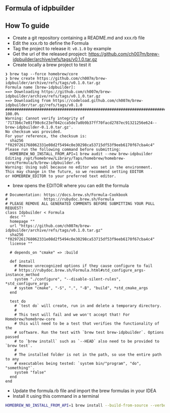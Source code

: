 ## Formula of idpbuilder

## How To guide

- Create a git repository containing a README.md and xxx.rb file
- Edit the xxx.rb to define the Formula
- Tag the project to release it: `v0.1.0` by example
- Get the url of the released propject: https://github.com/ch007m/brew-idpbuilder/archive/refs/tags/v0.1.0.tar.gz
- Create locally a brew project to test it
```
❯ brew tap --force homebrew/core
❯ brew create https://github.com/ch007m/brew-idpbuilder/archive/refs/tags/v0.1.0.tar.gz
Formula name [brew-idpbuilder]:
==> Downloading https://github.com/ch007m/brew-idpbuilder/archive/refs/tags/v0.1.0.tar.gz
==> Downloading from https://codeload.github.com/ch007m/brew-idpbuilder/tar.gz/refs/tags/v0.1.0
######################################################################################################################################################################################################## 100.0%
Warning: Cannot verify integrity of '7173b6c7e01f98c6c23ef042cca5de7a0b9b37ff70facd2787ec91321256e624--brew-idpbuilder-0.1.0.tar.gz'.
No checksum was provided.
For your reference, the checksum is:
  sha256 "f0297261768062331e08d2f5494c0e30298ca53715df53f9eeb6170f67cba4c4"
Please run the following command before submitting:
  HOMEBREW_NO_INSTALL_FROM_API=1 brew audit --new brew-idpbuilder
Editing /opt/homebrew/Library/Taps/homebrew/homebrew-core/Formula/b/brew-idpbuilder.rb
Warning: Using subl because no editor was set in the environment.
This may change in the future, so we recommend setting EDITOR
or HOMEBREW_EDITOR to your preferred text editor.
```
- brew opens the EDITOR where you can edit the formula
```
# Documentation: https://docs.brew.sh/Formula-Cookbook
#                https://rubydoc.brew.sh/Formula
# PLEASE REMOVE ALL GENERATED COMMENTS BEFORE SUBMITTING YOUR PULL REQUEST!
class Idpbuilder < Formula
  desc ""
  homepage ""
  url "https://github.com/ch007m/brew-idpbuilder/archive/refs/tags/v0.1.0.tar.gz"
  sha256 "f0297261768062331e08d2f5494c0e30298ca53715df53f9eeb6170f67cba4c4"
  license ""

  # depends_on "cmake" => :build

  def install
    # Remove unrecognized options if they cause configure to fail
    # https://rubydoc.brew.sh/Formula.html#std_configure_args-instance_method
    system "./configure", "--disable-silent-rules", *std_configure_args
    # system "cmake", "-S", ".", "-B", "build", *std_cmake_args
  end

  test do
    # `test do` will create, run in and delete a temporary directory.
    #
    # This test will fail and we won't accept that! For Homebrew/homebrew-core
    # this will need to be a test that verifies the functionality of the
    # software. Run the test with `brew test brew-idpbuilder`. Options passed
    # to `brew install` such as `--HEAD` also need to be provided to `brew test`.
    #
    # The installed folder is not in the path, so use the entire path to any
    # executables being tested: `system bin/"program", "do", "something"`.
    system "false"
  end
end
```
- Update the formula.rb file and import the brew formulas in your IDEA
- Install it using this command in a terminal
```bash
HOMEBREW_NO_INSTALL_FROM_API=1 brew install --build-from-source --verbose --debug idpbuilder
```
